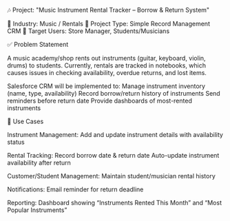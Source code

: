 🎶 Project: "Music Instrument Rental Tracker – Borrow & Return System"

📌 Industry: Music / Rentals
📌 Project Type: Simple Record Management CRM
📌 Target Users: Store Manager, Students/Musicians

✅ Problem Statement

A music academy/shop rents out instruments (guitar, keyboard, violin, drums) to students. Currently, rentals are tracked in notebooks, which causes issues in checking availability, overdue returns, and lost items.

Salesforce CRM will be implemented to:
Manage instrument inventory (name, type, availability)
Record borrow/return history of instruments
Send reminders before return date
Provide dashboards of most-rented instruments

🧠 Use Cases

Instrument Management:
    Add and update instrument details with availability status

Rental Tracking:
    Record borrow date & return date
    Auto-update instrument availability after return

Customer/Student Management:
    Maintain student/musician rental history

Notifications:
    Email reminder for return deadline

Reporting:
    Dashboard showing “Instruments Rented This Month” and “Most Popular Instruments”